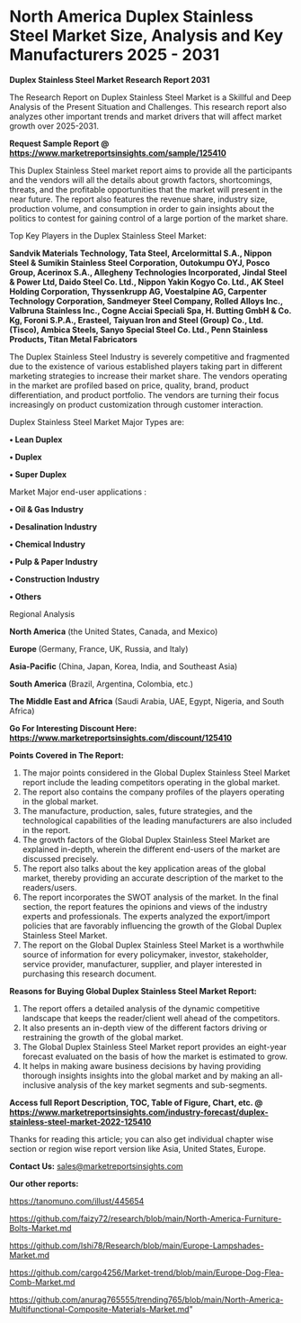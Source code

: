 # North America Duplex Stainless Steel Market Size, Analysis and Key Manufacturers 2025 - 2031

<strong>Duplex Stainless Steel Market Research Report 2031</strong>

The Research Report on Duplex Stainless Steel Market is a Skillful and Deep Analysis of the Present Situation and Challenges. This research report also analyzes other important trends and market drivers that will affect market growth over 2025-2031.

<strong>Request Sample Report @ <a href=https://www.marketreportsinsights.com/sample/125410>https://www.marketreportsinsights.com/sample/125410</a></strong>

This Duplex Stainless Steel market report aims to provide all the participants and the vendors will all the details about growth factors, shortcomings, threats, and the profitable opportunities that the market will present in the near future. The report also features the revenue share, industry size, production volume, and consumption in order to gain insights about the politics to contest for gaining control of a large portion of the market share.

Top Key Players in the Duplex Stainless Steel Market:

<strong>Sandvik Materials Technology, Tata Steel, Arcelormittal S.A., Nippon Steel & Sumikin Stainless Steel Corporation, Outokumpu OYJ, Posco Group, Acerinox S.A., Allegheny Technologies Incorporated, Jindal Steel & Power Ltd, Daido Steel Co. Ltd., Nippon Yakin Kogyo Co. Ltd., AK Steel Holding Corporation, Thyssenkrupp AG, Voestalpine AG, Carpenter Technology Corporation, Sandmeyer Steel Company, Rolled Alloys Inc., Valbruna Stainless Inc., Cogne Acciai Speciali Spa, H. Butting GmbH & Co. Kg, Foroni S.P.A., Erasteel, Taiyuan Iron and Steel (Group) Co., Ltd. (Tisco), Ambica Steels, Sanyo Special Steel Co. Ltd., Penn Stainless Products, Titan Metal Fabricators</strong>

The Duplex Stainless Steel Industry is severely competitive and fragmented due to the existence of various established players taking part in different marketing strategies to increase their market share. The vendors operating in the market are profiled based on price, quality, brand, product differentiation, and product portfolio. The vendors are turning their focus increasingly on product customization through customer interaction.

Duplex Stainless Steel Market Major Types are:

<strong>• Lean Duplex

• Duplex

• Super Duplex</strong>

Market Major end-user applications :

<strong>• Oil & Gas Industry

• Desalination Industry

• Chemical Industry

• Pulp & Paper Industry

• Construction Industry

• Others</strong>

Regional Analysis

</u><strong><b>North America</b></strong> (the United States, Canada, and Mexico)

<strong><b>Europe </b></strong>(Germany, France, UK, Russia, and Italy)

<strong><b>Asia-Pacific</b></strong> (China, Japan, Korea, India, and Southeast Asia)

<strong><b>South America</b></strong> (Brazil, Argentina, Colombia, etc.)

<strong><b>The Middle East and Africa</b></strong> (Saudi Arabia, UAE, Egypt, Nigeria, and South Africa)

<strong>Go For Interesting Discount Here: <a href=https://www.marketreportsinsights.com/discount/125410>https://www.marketreportsinsights.com/discount/125410</a></strong>

<strong>Points Covered in The Report:</strong>
<ol>
  <li>The major points considered in the Global Duplex Stainless Steel Market report include the leading competitors operating in the global market.</li>
  <li>The report also contains the company profiles of the players operating in the global market.</li>
  <li>The manufacture, production, sales, future strategies, and the technological capabilities of the leading manufacturers are also included in the report.</li>
  <li>The growth factors of the Global Duplex Stainless Steel Market are explained in-depth, wherein the different end-users of the market are discussed precisely.</li>
  <li>The report also talks about the key application areas of the global market, thereby providing an accurate description of the market to the readers/users.</li>
  <li>The report incorporates the SWOT analysis of the market. In the final section, the report features the opinions and views of the industry experts and professionals. The experts analyzed the export/import policies that are favorably influencing the growth of the Global Duplex Stainless Steel Market.</li>
  <li>The report on the Global Duplex Stainless Steel Market is a worthwhile source of information for every policymaker, investor, stakeholder, service provider, manufacturer, supplier, and player interested in purchasing this research document.</li>
</ol>
<strong>Reasons for Buying Global Duplex Stainless Steel Market Report:</strong>

<ol>
  <li>The report offers a detailed analysis of the dynamic competitive landscape that keeps the reader/client well ahead of the competitors.</li>
  <li>It also presents an in-depth view of the different factors driving or restraining the growth of the global market.</li>
  <li>The Global Duplex Stainless Steel Market report provides an eight-year forecast evaluated on the basis of how the market is estimated to grow.</li>
  <li>It helps in making aware business decisions by having providing thorough insights insights into the global market and by making an all-inclusive analysis of the key market segments and sub-segments.</li>
</ol>
<strong>Access full Report Description, TOC, Table of Figure, Chart, etc. @ <a href=https://www.marketreportsinsights.com/industry-forecast/duplex-stainless-steel-market-2022-125410>https://www.marketreportsinsights.com/industry-forecast/duplex-stainless-steel-market-2022-125410</a></strong>


Thanks for reading this article; you can also get individual chapter wise section or region wise report version like Asia, United States, Europe.

<strong>Contact Us:</strong>
sales@marketreportsinsights.com

<strong>Our other reports:</strong>

<a href=https://tanomuno.com/illust/445654>https://tanomuno.com/illust/445654</a>

<a href=https://github.com/faizy72/research/blob/main/North-America-Furniture-Bolts-Market.md>https://github.com/faizy72/research/blob/main/North-America-Furniture-Bolts-Market.md</a>

<a href=https://github.com/Ishi78/Research/blob/main/Europe-Lampshades-Market.md>https://github.com/Ishi78/Research/blob/main/Europe-Lampshades-Market.md</a>

<a href=https://github.com/cargo4256/Market-trend/blob/main/Europe-Dog-Flea-Comb-Market.md>https://github.com/cargo4256/Market-trend/blob/main/Europe-Dog-Flea-Comb-Market.md</a>

<a href=https://github.com/anurag765555/trending765/blob/main/North-America-Multifunctional-Composite-Materials-Market.md>https://github.com/anurag765555/trending765/blob/main/North-America-Multifunctional-Composite-Materials-Market.md</a>"
